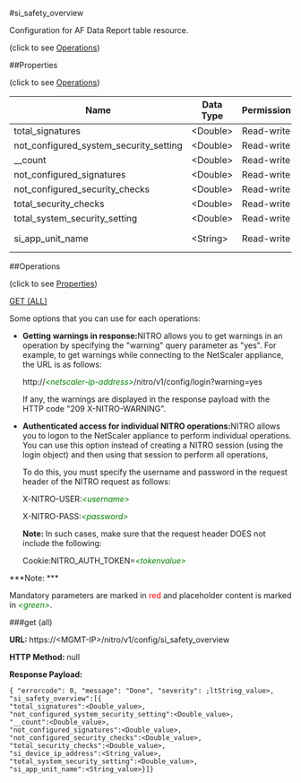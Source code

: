 #si_safety_overview



Configuration for AF Data Report table resource.

<span>(click to see [Operations](#operations))</span>



##Properties 

<span>(click to see [Operations](#operations))</span>





<table><thead><tr><th>Name</th><th>Data Type</th><th>Permissions</th><th>Description</th></tr></thead><tbody><tr><td>total_signatures</td><td>&lt;Double></td><td>Read-write</td><td>total_signatures.</td></tr><tr><td>not_configured_system_security_setting</td><td>&lt;Double></td><td>Read-write</td><td>not_configured_system_security_setting.</td></tr><tr><td>__count</td><td>&lt;Double></td><td>Read-write</td><td>count..</td></tr><tr><td>not_configured_signatures</td><td>&lt;Double></td><td>Read-write</td><td>not_configured_signatures.</td></tr><tr><td>not_configured_security_checks</td><td>&lt;Double></td><td>Read-write</td><td>not_configured_security_checks.</td></tr><tr><td>total_security_checks</td><td>&lt;Double></td><td>Read-write</td><td>total_security_checks.</td></tr><tr><td>total_system_security_setting</td><td>&lt;Double></td><td>Read-write</td><td>total_system_security_setting.</td></tr><tr><td>si_app_unit_name</td><td>&lt;String></td><td>Read-write</td><td>AppName.<br>Maximum length = 255</td></tr></tbody></table>

##Operations 

<span>(click to see [Properties](#properties))</span>





[GET (ALL)](#get-all)





Some options that you can use for each operations:

<ul><li><p><b>Getting warnings in response:</b>NITRO allows you to get warnings in an operation by specifying the "warning" query parameter as "yes". For example, to get warnings while connecting to the NetScaler appliance, the URL is as follows:</p><p>http://<span style="color:green;font-style:italic;">&lt;netscaler-ip-address&gt;</span>/nitro/v1/config/login?warning=yes</p><p>If any, the warnings are displayed in the response payload with the HTTP code "209 X-NITRO-WARNING".</p></li><li><p><b>Authenticated access for individual NITRO operations:</b>NITRO allows you to logon to the NetScaler appliance to perform individual operations. You can use this option instead of creating a NITRO session (using the login object) and then using that session to perform all operations,</p><p>To do this, you must specify the username and password in the request header of the NITRO request as follows:</p><p>X-NITRO-USER:<span style="color:green;font-style:italic;">&lt;username&gt;</span></p><p>X-NITRO-PASS:<span style="color:green;font-style:italic;">&lt;password&gt;</span></p><p><b>Note: </b>In such cases, make sure that the request header DOES not include the following:</p><p>Cookie:NITRO_AUTH_TOKEN=<span style="color:green;font-style:italic;">&lt;tokenvalue&gt;</span></p></li></ul>







***Note: *** 

Mandatory parameters are marked in <span style="color:#FF0000;">red</span> and placeholder content is marked in <span style="color:green;font-style:italic">&lt;green&gt;</span>.



###get (all)







<b>URL: </b>https://&lt;MGMT-IP&gt;/nitro/v1/config/si_safety_overview

<b>HTTP Method: </b>null

<b>Response Payload: </b>
```
{ "errorcode": 0, "message": "Done", "severity": ;ltString_value>, "si_safety_overview":[{
"total_signatures":<Double_value>,
"not_configured_system_security_setting":<Double_value>,
"__count":<Double_value>,
"not_configured_signatures":<Double_value>,
"not_configured_security_checks":<Double_value>,
"total_security_checks":<Double_value>,
"si_device_ip_address":<String_value>,
"total_system_security_setting":<Double_value>,
"si_app_unit_name":<String_value>}]}
```







